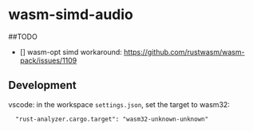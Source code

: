 # wasm-simd-audio


##TODO
- [] wasm-opt simd workaround: https://github.com/rustwasm/wasm-pack/issues/1109

## Development
vscode: in the workspace `settings.json`, set the target to wasm32:
```
  "rust-analyzer.cargo.target": "wasm32-unknown-unknown"
```